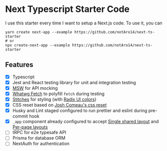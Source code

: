 # Next Typescript Starter Code

I use this starter every time I want to setup a Next.js code. To use it, you can

```shell
yarn create next-app --example https://github.com/notAro14/next-ts-starter
# or
npx create-next-app --example https://github.com/notAro14/next-ts-starter
```

## Features

- [x] Typescript
- [x] Jest and React testing library for unit and integration testing
- [x] [MSW](https://mswjs.io/) for API mocking
- [x] [Whatwg Fetch](https://github.com/github/fetch) to polyfill `fetch` during testing
- [x] [Stitches](https://stitches.dev/) for styling (with [Radix UI colors](https://www.radix-ui.com/colors))
- [x] CSS reset based on [Josh Comeau's css reset](https://www.joshwcomeau.com/css/custom-css-reset/#our-finished-product)
- [x] Husky and Lint staged configured to run prettier and eslint during pre-commit hook
- [x] `_app` component already configured to accept [Single shared layout](https://nextjs.org/docs/basic-features/layouts#single-shared-layout-with-custom-app) and [Per-page layouts](https://nextjs.org/docs/basic-features/layouts#per-page-layouts)
- [ ] tRPC for e2e typesafe API
- [ ] Prisma for database ORM
- [ ] NextAuth for authentication
